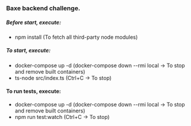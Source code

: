 ### Baxe backend challenge.

##### Before start, execute:
- npm install (To fetch all third-party node modules)

##### To start, execute:
- docker-compose up -d (docker-compose down --rmi local -> To stop and remove built containers)
- ts-node src/index.ts (Ctrl+C -> To stop)

#### To run tests, execute:
- docker-compose up -d (docker-compose down --rmi local -> To stop and remove built containers)
- npm run test:watch (Ctrl+C -> To stop)
